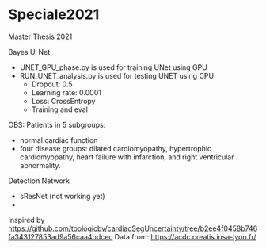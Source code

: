# Speciale2021
Master Thesis 2021

Bayes U-Net 
- UNET_GPU_phase.py is used for training UNet using GPU
- RUN_UNET_analysis.py is used for testing UNET using CPU 
  - Dropout: 0.5
  - Learning rate: 0.0001
  - Loss: CrossEntropy
  - Training and eval
  
OBS: Patients in 5 subgroups: 
- normal cardiac function 
- four disease groups: dilated cardiomyopathy, hypertrophic cardiomyopathy, heart failure with infarction, and right ventricular abnormality.  

Detection Network 
- sResNet (not working yet) 
- 
Inspired by https://github.com/toologicbv/cardiacSegUncertainty/tree/b2ee4f0458b746fa343127853ad9a56caa4bdcec
Data from: https://acdc.creatis.insa-lyon.fr/

